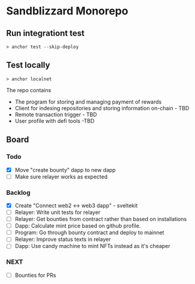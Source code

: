 # Sandblizzard Monorepo


## Run integrationt test

```
> anchor test --skip-deploy
```

## Test locally

```
> anchor localnet
```

The repo contains

- The program for storing and managing payment of rewards
- Client for indexing repositories and storing information on-chain - TBD
- Remote transaction trigger - TBD
- User profile with defi tools -TBD

## Board

### Todo

- [x] Move "create bounty" dapp to new dapp
- [ ] Make sure relayer works as expected

### Backlog

- [x] Create "Connect web2 <-> web3 dapp" - sveltekit
- [ ] Relayer: Write unit tests for relayer
- [ ] Relayer: Get bounties from contract rather than based on installations
- [ ] Dapp: Calculate mint price based on github profile.
- [ ] Program: Go through bounty contract and deploy to mainnet
- [ ] Relayer: Improve status texts in relayer
- [ ] Dapp: Use candy machine to mint NFTs instead as it's cheaper

### NEXT

- [ ] Bounties for PRs

